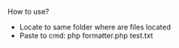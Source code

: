 How to use?
- Locate to same folder where are files located
- Paste to cmd: php formatter.php test.txt
